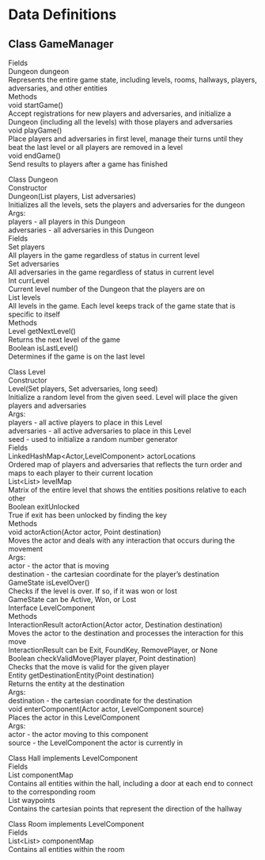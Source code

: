 # Data Definitions #    

## Class GameManager ##  

Fields  
Dungeon dungeon  
Represents the entire game state, including levels, rooms, hallways, players, adversaries, and other entities  
Methods  
void startGame()  
Accept registrations for new players and adversaries, and initialize a Dungeon (including all the levels) with those players and adversaries  
void playGame()  
Place players and adversaries in first level, manage their turns until they beat the last level or all players are removed in a level  
void endGame()  
Send results to players after a game has finished  

Class Dungeon  
Constructor  
Dungeon(List<Player> players, List<Adversary> adversaries)  
Initializes all the levels, sets the players and adversaries for the dungeon  
Args:  
players - all players in this Dungeon  
adversaries - all adversaries in this Dungeon  
Fields  
Set<Players> players  
All players in the game regardless of status in current level  
Set<Adversary> adversaries  
All adversaries in the game regardless of status in current level  
Int currLevel  
Current level number of the Dungeon that the players are on  
List<Level> levels  
All levels in the game. Each level keeps track of the game state that is specific to itself  
Methods   
Level getNextLevel()   
Returns the next level of the game  
Boolean isLastLevel()  
Determines if the game is on the last level  
 
Class Level  
Constructor  
Level(Set<Player> players, Set<Adversary> adversaries, long seed)  
Initialize a random level from the given seed. Level will place the given players and adversaries  
Args:  
players - all active players to place in this Level  
adversaries - all active adversaries to place in this Level  
seed - used to initialize a random number generator  
Fields  
LinkedHashMap<Actor,LevelComponent> actorLocations  
Ordered map of players and adversaries that reflects the turn order and maps to each player to their current location  
List<List<Entity>> levelMap  
Matrix of the entire level that shows the entities positions relative to each other   
Boolean exitUnlocked  
True if exit has been unlocked by finding the key  
Methods  
void actorAction(Actor actor, Point destination)  
Moves the actor and deals with any interaction that occurs during the movement  
Args:  
actor - the actor that is moving  
destination - the cartesian coordinate for the player’s destination  
GameState isLevelOver()  
Checks if the level is over. If so, if it was won or lost  
GameState can be Active, Won, or Lost  
Interface LevelComponent  
Methods  
InteractionResult actorAction(Actor actor, Destination destination)  
Moves the actor to the destination and processes the interaction for this move  
InteractionResult can be Exit, FoundKey, RemovePlayer, or None   
Boolean checkValidMove(Player player, Point destination)  
Checks that the move is valid for the given player  
Entity getDestinationEntity(Point destination)  
Returns the entity at the destination   
Args:  
destination - the cartesian coordinate for the destination  
void enterComponent(Actor actor, LevelComponent source)  
Places the actor in this LevelComponent  
Args:  
actor - the actor moving to this component  
source - the LevelComponent the actor is currently in  
 
Class Hall implements LevelComponent  
Fields  
List<Entity> componentMap  
Contains all entities within the hall, including a door at each end to connect to the corresponding room  
List<Point> waypoints  
Contains the cartesian points that represent the direction of the hallway  
 
Class Room implements LevelComponent  
Fields  
List<List<Entity>> componentMap  
Contains all entities within the room  

